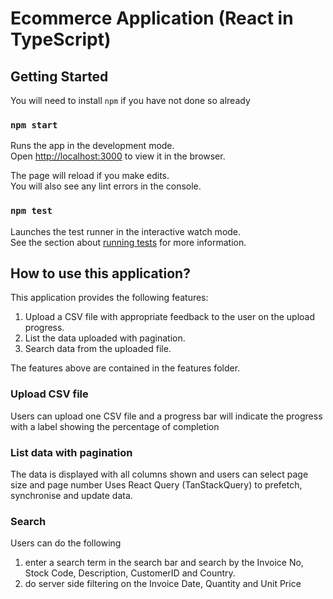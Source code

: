 # Ecommerce Application (React in TypeScript)

## Getting Started
You will need to install `npm` if you have not done so already
### `npm start`

Runs the app in the development mode.\
Open [http://localhost:3000](http://localhost:3000) to view it in the browser.

The page will reload if you make edits.\
You will also see any lint errors in the console.

### `npm test`

Launches the test runner in the interactive watch mode.\
See the section about [running tests](https://facebook.github.io/create-react-app/docs/running-tests) for more information.

## How to use this application?
This application provides the following features:
1. Upload a CSV file with appropriate feedback to the user on the upload progress.
2. List the data uploaded with pagination.
3. Search data from the uploaded file.

The features above are contained in the features folder.

### Upload CSV file
Users can upload one CSV file and a progress bar will indicate the progress with a label showing the percentage of completion

### List data with pagination
The data is displayed with all columns shown and users can select page size and page number
Uses React Query (TanStackQuery) to prefetch, synchronise and update data.

### Search
Users can do the following
1. enter a search term in the search bar and search by the Invoice No, Stock Code, Description, CustomerID and Country.
2. do server side filtering on the Invoice Date, Quantity and Unit Price

